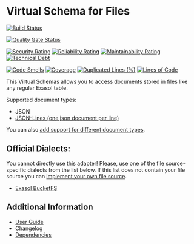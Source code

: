 # Virtual Schema for Files

[![Build Status](https://travis-ci.com/exasol/virtual-schema-common-document-files.svg?branch=master)](https://travis-ci.com/exasol/virtual-schema-common-document-files)

[![Quality Gate Status](https://sonarcloud.io/api/project_badges/measure?project=com.exasol%3Avirtual-schema-common-document-files&metric=alert_status)](https://sonarcloud.io/dashboard?id=com.exasol%3Avirtual-schema-common-document-files)

[![Security Rating](https://sonarcloud.io/api/project_badges/measure?project=com.exasol%3Avirtual-schema-common-document-files&metric=security_rating)](https://sonarcloud.io/dashboard?id=com.exasol%3Avirtual-schema-common-document-files)
[![Reliability Rating](https://sonarcloud.io/api/project_badges/measure?project=com.exasol%3Avirtual-schema-common-document-files&metric=reliability_rating)](https://sonarcloud.io/dashboard?id=com.exasol%3Avirtual-schema-common-document-files)
[![Maintainability Rating](https://sonarcloud.io/api/project_badges/measure?project=com.exasol%3Avirtual-schema-common-document-files&metric=sqale_rating)](https://sonarcloud.io/dashboard?id=com.exasol%3Avirtual-schema-common-document-files)
[![Technical Debt](https://sonarcloud.io/api/project_badges/measure?project=com.exasol%3Avirtual-schema-common-document-files&metric=sqale_index)](https://sonarcloud.io/dashboard?id=com.exasol%3Avirtual-schema-common-document-files)

[![Code Smells](https://sonarcloud.io/api/project_badges/measure?project=com.exasol%3Avirtual-schema-common-document-files&metric=code_smells)](https://sonarcloud.io/dashboard?id=com.exasol%3Avirtual-schema-common-document-files)
[![Coverage](https://sonarcloud.io/api/project_badges/measure?project=com.exasol%3Avirtual-schema-common-document-files&metric=coverage)](https://sonarcloud.io/dashboard?id=com.exasol%3Avirtual-schema-common-document-files)
[![Duplicated Lines (%)](https://sonarcloud.io/api/project_badges/measure?project=com.exasol%3Avirtual-schema-common-document-files&metric=duplicated_lines_density)](https://sonarcloud.io/dashboard?id=com.exasol%3Avirtual-schema-common-document-files)
[![Lines of Code](https://sonarcloud.io/api/project_badges/measure?project=com.exasol%3Avirtual-schema-common-document-files&metric=ncloc)](https://sonarcloud.io/dashboard?id=com.exasol%3Avirtual-schema-common-document-files)


This Virtual Schemas allows you to access documents stored in files like any regular Exasol table.

Supported document types:

* JSON
* [JSON-Lines (one json document per line)](https://jsonlines.org/) 

You can also [add support for different document types](document_type_plugin_development_guide.md).

## Official Dialects:

You cannot directly use this adapter!
Please, use one of the file source-specific dialects from the list below.
If this list does not contain your file source you can [implement your own file source](doc/user_guide/dialect_development_guide.md). 

* [Exasol BucketFS](https://github.com/exasol/bucketfs-document-files-virtual-schema/)


## Additional Information

* [User Guide](doc/user_guide/user_guide.md)
* [Changelog](doc/changes/changelog.md)
* [Dependencies](NOTICE)
